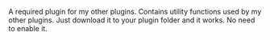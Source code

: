 A required plugin for my other plugins. Contains utility functions used by my other plugins. Just download it to your plugin folder and it works. No need to enable it.